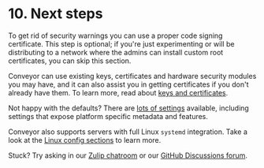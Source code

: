 # 10. Next steps

To get rid of security warnings you can use a proper code signing certificate. This step is optional; if you're just experimenting or will be distributing to a network where the admins can install custom root certificates, you can skip this section.

Conveyor can use existing keys, certificates and hardware security modules you may have, and it can also assist you in getting certificates if you don't already have them. To learn more, read about [keys and certificates](../keys-and-certificates.md).

Not happy with the defaults? There are [lots of settings](../configs/index.md) available, including settings that expose platform specific metadata and features.

Conveyor also supports servers with full Linux `systemd` integration. Take a look at the [Linux config sections](../configs/linux.md) to learn more.

Stuck? Try asking in our [Zulip chatroom](https://hydraulic.zulipchat.com/#narrow/stream/329916-general) or our [GitHub Discussions forum](https://github.com/hydraulic-software/conveyor/discussions).

<script>var tutorialSection = 10;</script>
